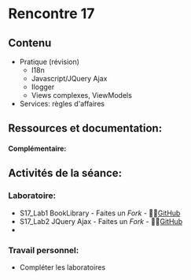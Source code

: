 # Rencontre 17

## Contenu
- Pratique (révision)  
  - I18n  
  - Javascript/JQuery Ajax  
  - Ilogger  
  - Views complexes, ViewModels  
- Services: règles d'affaires 

## Ressources et documentation: 


#### Complémentaire: 


## Activités de la séance: 
### Laboratoire: 
- S17_Lab1 BookLibrary - Faites un *Fork* - 🔗‍💥[GitHub](BRISE)
- S17_Lab2 JQuery Ajax - Faites un *Fork* - 🔗‍💥[GitHub](BRISE)
- 
### Travail personnel: 
- Compléter les laboratoires 
